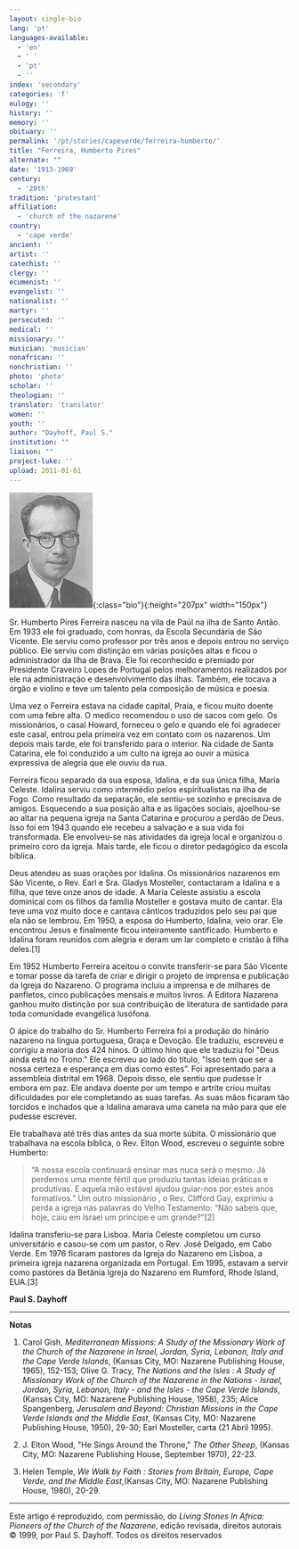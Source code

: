 ```yaml
---
layout: single-bio
lang: 'pt'
languages-available:
  - 'en'
  - ' '
  - 'pt'
  - ''
index: 'secondary'
categories: 'f'
eulogy: ''
history: ''
memory: ''
obituary: ''
permalink: '/pt/stories/capeverde/ferreira-humberto/'
title: "Ferreira, Humberto Pires"
alternate: ""
date: '1913-1969'
century:
  - '20th'
tradition: 'protestant'
affiliation:
  - 'church of the nazarene'
country:
  - 'cape verde'
ancient: ''
artist: ''
catechist: ''
clergy: ''
ecumenist: ''
evangelist: ''
nationalist: ''
martyr: ''
persecuted: ''
medical: ''
missionary: ''
musician: 'musician'
nonafrican: ''
nonchristian: ''
photo: 'photo'
scholar: ''
theologian: ''
translator: 'translator'
women: ''
youth: ''
author: "Dayhoff, Paul S."
institution: ""
liaison: ""
project-luke: ''
upload: 2011-01-01
---
```


![image](/images/bio-pics/capeverde/ferreira-humberto/ferreira_humberto.jpg){:class="bio"}{:height="207px" width="150px"}

Sr. Humberto Pires Ferreira nasceu na vila de Paúl na ilha de Santo Antão. Em 1933 ele foi graduado, com honras, da Escola Secundária de São Vicente. Ele serviu como professor por três anos e depois entrou no serviço público. Ele serviu com distinção em várias posições altas e ficou o administrador da Ilha de Brava. Ele foi reconhecido e premiado por Presidente Craveiro Lopes de Portugal pelos melhoramentos realizados por ele na administração e desenvolvimento das ilhas. Também, ele tocava a órgão e violino e teve um talento pela composição de música e poesia.

Uma vez o Ferreira estava na cidade capital, Praia, e ficou muito doente com uma febre alta. O medico recomendou o uso de sacos com gelo. Os missionários, o casal Howard, forneceu o gelo e quando ele foi agradecer este casal, entrou pela primeira vez em contato com os nazarenos. Um depois mais tarde, ele foi transferido para o interior. Na cidade de Santa Catarina, ele foi conduzido a um culto na igreja ao ouvir a música expressiva de alegria que ele ouviu da rua.

Ferreira ficou separado da sua esposa, Idalina, e da sua única filha, Maria Celeste. Idalina serviu como intermédio pelos espiritualistas na ilha de Fogo. Como resultado da separação, ele sentiu-se sozinho e precisava de amigos. Esquecendo a sua posição alta e as ligações sociais, ajoelhou-se ao altar na pequena igreja na Santa Catarina e procurou a perdão de Deus. Isso foi em 1943 quando ele recebeu a salvação e a sua vida foi transformada. Ele envolveu-se nas atividades da igreja local e organizou o primeiro coro da igreja. Mais tarde, ele ficou o diretor pedagógico da escola bíblica.

Deus atendeu as suas orações por Idalina. Os missionários nazarenos em São Vicente, o Rev. Earl e Sra. Gladys Mosteller, contactaram a Idalina e a filha, que teve onze anos de idade. A Maria Celeste assistiu a escola dominical com os filhos da família Mosteller e gostava muito de cantar. Ela teve uma voz muito doce e cantava cânticos traduzidos pelo seu pai que ela não se lembrou. Em 1950, a esposa do Humberto, Idalina, veio orar. Ele encontrou Jesus e finalmente ficou inteiramente santificado. Humberto e Idalina foram reunidos com alegria e deram um lar completo e cristão à filha deles.[1]

Em 1952 Humberto Ferreira aceitou o convite transferir-se para São Vicente e tomar posse da tarefa de criar e dirigir o projeto de imprensa e publicação da Igreja do Nazareno. O programa incluiu a imprensa e de milhares de panfletos, cinco publicações mensais e muitos livros. A Editora Nazarena ganhou muito distinção por sua contribuição de literatura de santidade para toda comunidade evangélica lusófona.

O ápice do trabalho do Sr. Humberto Ferreira foi a produção do hinário nazareno na língua portuguesa, Graça e Devoção. Ele traduziu, escreveu e corrigiu a maioria dos 424 hinos. O último hino que ele traduziu foi "Deus ainda está no Trono." Ele escreveu ao lado do título, "Isso tem que ser a nossa certeza e esperança em dias como estes”. Foi apresentado para a assembleia distrital em 1968. Depois disso, ele sentiu que pudesse ir embora em paz. Ele andava doente por um tempo e artrite criou muitas dificuldades por ele completando as suas tarefas. As suas mãos ficaram tão torcidos e inchados que a Idalina amarava uma caneta na mão para que ele pudesse escrever.

Ele trabalhava até três dias antes da sua morte súbita. O missionário que trabalhava na escola bíblica, o Rev. Elton Wood, escreveu o seguinte sobre Humberto:
> “A nossa escola continuará ensinar mas nuca será o mesmo. Já perdemos uma mente fértil que produziu tantas ideias práticas e produtivas. E aquela mão estável ajudou guiar-nos por estes anos formativos.” Um outro missionário , o Rev. Clifford Gay, exprimiu a perda a igreja nas palavras do Velho Testamento: “Não sabeis que, hoje, caiu em Israel um príncipe e um grande?”[2]

Idalina transferiu-se para Lisboa. Maria Celeste completou um curso universitário e casou-se com um pastor, o Rev. José Delgado, em Cabo Verde. Em 1976 ficaram pastores da Igreja do Nazareno em Lisboa, a primeira igreja nazarena organizada em Portugal. Em 1995, estavam a servir como pastores da Betânia Igreja do Nazareno em Rumford, Rhode Island, EUA.[3]

**Paul S. Dayhoff**

---

**Notas**

1. Carol Gish, *Mediterranean Missions: A Study of the Missionary Work of the Church of the Nazarene in Israel, Jordan, Syria, Lebanon, Italy and the Cape Verde Islands*, (Kansas City, MO: Nazarene Publishing House, 1965), 152-153; Olive G. Tracy, *The Nations and the Isles : A Study of Missionary Work of the Church of the Nazarene in the Nations - Israel, Jordan, Syria, Lebanon, Italy - and the Isles - the Cape Verde Islands*, (Kansas City, MO: Nazarene Publishing House, 1958), 235; Alice Spangenberg, *Jerusalem and Beyond: Christian Missions in the Cape Verde Islands and the Middle East*, (Kansas City, MO: Nazarene Publishing House, 1950), 29-30; Earl Mosteller, carta (21 Abril 1995).

2. J. Elton Wood, "He Sings Around the Throne," *The Other Sheep*, (Kansas City, MO: Nazarene Publishing House, September 1970), 22-23.

3. Helen Temple, *We Walk by Faith : Stories from Britain, Europe, Cape Verde, and the Middle East*,(Kansas City, MO: Nazarene Publishing House, 1980), 20-29.

---

Este artigo &eacute; reproduzido, com permiss&atilde;o, do *Living Stones In Africa: Pioneers of the Church of the Nazarene*, edi&ccedil;&atilde;o revisada, direitos autorais &copy; 1999, por Paul S. Dayhoff. Todos os direitos reservados
